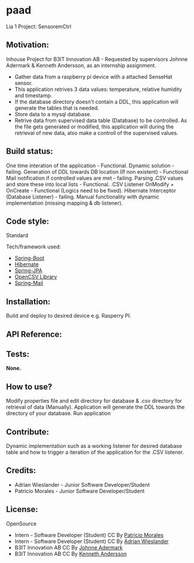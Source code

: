 # paad
Lia 1 Project: SensoremCtrl

## Motivation:
Inhouse Project for B3IT Innovation AB - Requested by supervisors Johnne Adermark & Kenneth Andersson,
as an internship assignment.
- Gather data from a raspberry pi device with a attached SenseHat sensor.
- This application retrives 3 data values: temperature, relative humidity and timestamp.
- If the database directory doesn't contain a DDL, this application will generate the tables that is needed.
- Store data to a mysql database.
- Retrive data from supervised data table (Database) to be controlled.
As the file gets generated or modified, this application will during the retrieval of new data, also make a controll of the supervised values. 


## Build status:
One time interation of the application - Functional.
Dynamic solution - failing.
Generation of DDL towards DB location (If non existent) - Functional
Mail notification if controlled values are met - failing.
Parsing .CSV values and store these into local lists - Functional.
.CSV Listener OnModify + OnCreate - Functional (Logics need to be fixed).
Hibernate Interceptor (Database Listener) - failing.
Manual functionality with dynamic implementation (missing mapping & db listener). 


## Code style:
Standard

Tech/framework used:
- [Spring-Boot](https://projects.spring.io/spring-boot/)
- [Hibernate](http://hibernate.org/)
- [Spring-JPA](https://projects.spring.io/spring-framework/)
- [OpenCSV Library](http://opencsv.sourceforge.net/)
- [Spring-Mail](https://projects.spring.io/spring-framework/)


## Installation:
Build and deploy to desired device e.g. Rasperry PI.

## API Reference:

## Tests:
<b>None.</b>

## How to use?
Modify properties file and edit directory for database & .csv directory for retrieval of data (Manually).
Application will generate the DDL towards the directory of your database.
Run application

## Contribute:
Dynamic implementation such as a working listener for desired database table and how to trigger a iteration of the application 
for the .CSV listener. 

## Credits:
* Adrian Wieslander - Junior Software Developer/Student
* Patricio Morales - Junior Software Developer/Student

## License:
OpenSource

* Intern - Software Developer (Student) CC By [Patricio Morales](https://github.com/Patricio89)
* Intern - Software Developer (Student) CC By [Adrian Wieslander](https://github.com/AdrWie)
* B3IT Innovation AB CC By [Johnne Adermark]()
* B3IT Innovation AB CC By [Kenneth Andersson]()
